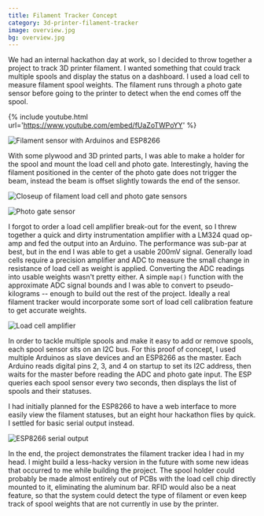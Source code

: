 ```yaml
---
title: Filament Tracker Concept
category: 3d-printer-filament-tracker
image: overview.jpg
bg: overview.jpg
---
```


We had an internal hackathon day at work, so I decided to throw together a project to track 3D printer filament. I wanted something that could track multiple spools and display the status on a dashboard. I used a load cell to measure filament spool weights. The filament runs through a photo gate sensor before going to the printer to detect when the end comes off the spool.

{% include youtube.html url='https://www.youtube.com/embed/fUaZoTWPoYY' %}

![Filament sensor with Arduinos and ESP8266](overview.jpg)

With some plywood and 3D printed parts, I was able to make a holder for the spool and mount the load cell and photo gate. Interestingly, having the filament positioned in the center of the photo gate does not trigger the beam, instead the beam is offset slightly towards the end of the sensor.

![Closeup of filament load cell and photo gate sensors](closeup.jpg)

![Photo gate sensor](photo_gate.jpg)

I forgot to order a load cell amplifier break-out for the event, so I threw together a quick and dirty instrumentation amplifier with a LM324 quad op-amp and fed the output into an Arduino. The performance was sub-par at best, but in the end I was able to get a usable 200mV signal. Generally load cells require a precision amplifier and ADC to measure the small change in resistance of load cell as weight is applied. Converting the ADC readings into usable weights wasn't pretty either. A simple `map()` function with the approximate ADC signal bounds and I was able to convert to pseudo-kilograms -- enough to build out the rest of the project. Ideally a real filament tracker would incorporate some sort of load cell calibration feature to get accurate weights.

![Load cell amplifier](load_cell_amplifier.jpg)

In order to tackle multiple spools and make it easy to add or remove spools, each spool sensor sits on an I2C bus. For this proof of concept, I used multiple Arduinos as slave devices and an ESP8266 as the master. Each Arduino reads digital pins 2, 3, and 4 on startup to set its I2C address, then waits for the master before reading the ADC and photo gate input. The ESP queries each spool sensor every two seconds, then displays the list of spools and their statuses.

I had initially planned for the ESP8266 to have a web interface to more easily view the filament statuses, but an eight hour hackathon flies by quick. I settled for basic serial output instead.

![ESP8266 serial output](serial_output.png)

In the end, the project demonstrates the filament tracker idea I had in my head. I might build a less-hacky version in the future with some new ideas that occurred to me while building the project. The spool holder could probably be made almost entirely out of PCBs with the load cell chip directly mounted to it, eliminating the aluminum bar. RFID would also be a neat feature, so that the system could detect the type of filament or even keep track of spool weights that are not currently in use by the printer.
